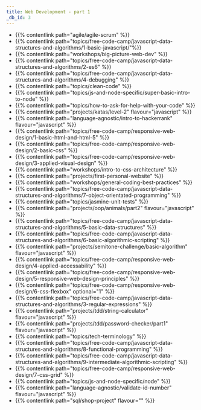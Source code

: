 ```yaml
---
title: Web Development - part 1
_db_id: 3
---
```


- {{% contentlink path="agile/agile-scrum" %}}
- {{% contentlink path="topics/free-code-camp/javascript-data-structures-and-algorithms/1-basic-javascript/"%}}
- {{% contentlink path="workshops/big-picture-web-dev" %}}
- {{% contentlink path="topics/free-code-camp/javascript-data-structures-and-algorithms/2-es6" %}}
- {{% contentlink path="topics/free-code-camp/javascript-data-structures-and-algorithms/4-debugging" %}}
- {{% contentlink path="topics/clean-code" %}}
- {{% contentlink path="topics/js-and-node-specific/super-basic-intro-to-node" %}}
- {{% contentlink path="topics/how-to-ask-for-help-with-your-code" %}}
- {{% contentlink path="projects/katas/level-2" flavour="javascript" %}}
- {{% contentlink path="language-agnostic/intro-to-hackerrank" flavour="javascript" %}}
- {{% contentlink path="topics/free-code-camp/responsive-web-design/1-basic-html-and-html-5" %}}
- {{% contentlink path="topics/free-code-camp/responsive-web-design/2-basic-css" %}}
- {{% contentlink path="topics/free-code-camp/responsive-web-design/3-applied-visual-design" %}}
- {{% contentlink path="workshops/intro-to-css-architecture" %}}
- {{% contentlink path="projects/first-personal-website" %}}
- {{% contentlink path="workshops/general-coding-best-practices" %}}
- {{% contentlink path="topics/free-code-camp/javascript-data-structures-and-algorithms/7-object-orientated-programming" %}}
- {{% contentlink path="topics/jasmine-unit-tests" %}}
- {{% contentlink path="projects/oop/animals/part2"  flavour="javascript" %}}
- {{% contentlink path="topics/free-code-camp/javascript-data-structures-and-algorithms/5-basic-data-structures" %}}
- {{% contentlink path="topics/free-code-camp/javascript-data-structures-and-algorithms/6-basic-algorithmic-scripting" %}}
- {{% contentlink path="projects/semitone-challenge/basic-algorithm"  flavour="javascript" %}}
- {{% contentlink path="topics/free-code-camp/responsive-web-design/4-applied-accessability" %}}
- {{% contentlink path="topics/free-code-camp/responsive-web-design/5-responsive-web-design-principles" %}}
- {{% contentlink path="topics/free-code-camp/responsive-web-design/6-css-flexbox" optional="1" %}}
- {{% contentlink path="topics/free-code-camp/javascript-data-structures-and-algorithms/3-regular-expressions" %}}
- {{% contentlink path="projects/tdd/string-calculator" flavour="javascript" %}}
- {{% contentlink path="projects/tdd/password-checker/part1" flavour="javascript" %}}
- {{% contentlink path="topics/tech-terminology" %}}
- {{% contentlink path="topics/free-code-camp/javascript-data-structures-and-algorithms/8-functional-programming" %}}
- {{% contentlink path="topics/free-code-camp/javascript-data-structures-and-algorithms/9-intermediate-algorithmic-scripting" %}}
- {{% contentlink path="topics/free-code-camp/responsive-web-design/7-css-grid" %}}
- {{% contentlink path="topics/js-and-node-specific/node" %}}
- {{% contentlink path="language-agnostic/validate-id-number" flavour="javascript" %}}
- {{% contentlink path="sql/shop-project" flavour="" %}}